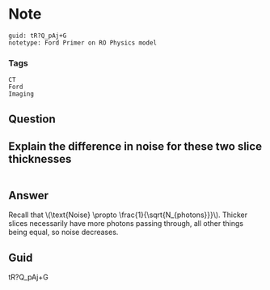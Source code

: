 # Note
```
guid: tR?Q_pAj+G
notetype: Ford Primer on RO Physics model
```

### Tags
```
CT
Ford
Imaging
```

## Question
<h2>Explain the difference in noise for these two slice thicknesses</h2><div><img alt="" src="9024240D-A326-4B6F-9888-9C1AB6EA4AC9.png">
</div>

## Answer
<section>
<p>Recall that \(\text{Noise} \propto \frac{1}{\sqrt{N_{photons}}}\). Thicker slices necessarily have more photons passing through, all other things being equal, so noise decreases.
</p>


</section>

## Guid
tR?Q_pAj+G
